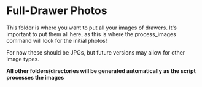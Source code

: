 # Full-Drawer Photos

This folder is where you want to put all your images of drawers. It's important to put them all here, as this is where the process_images command will look for the initial photos!

For now these should be JPGs, but future versions may allow for other image types.

**All other folders/directories will be generated automatically as the script processes the images**

